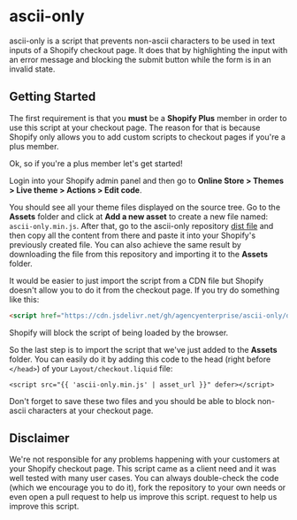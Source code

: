 # ascii-only

ascii-only is a script that prevents non-ascii characters to be used in text inputs of a Shopify checkout page. It does that by
highlighting the input with an error message and blocking the submit button while the form is in an invalid state.

## Getting Started

The first requirement is that you **must** be a **Shopify Plus** member in order to use this script at your checkout page. The
reason for that is because Shopify only allows you to add custom scripts to checkout pages if you're a plus member.

Ok, so if you're a plus member let's get started!

Login into your Shopify admin panel and then go to **Online Store > Themes > Live theme > Actions > Edit code**.

You should see all your theme files displayed on the source tree. Go to the **Assets** folder and click at **Add a new asset** to 
create a new file named: `ascii-only.min.js`. After that, go to the ascii-only repository [dist file](https://github.com/agencyenterprise/ascii-only/tree/master/dist/ascii-only.min.js)
and then copy all the content from there and paste it into your Shopify's previously created file. You can also achieve the
same result by downloading the file from this repository and importing it to the **Assets** folder.

It would be easier to just import the script from a CDN file but Shopify doesn't allow you to do it from the checkout page.
If you try do something like this:

```html
<script href="https://cdn.jsdelivr.net/gh/agencyenterprise/ascii-only/dist/ascii-only.min.js"></script>
```

Shopify will block the script of being loaded by the browser.

So the last step is to import the script that we've just added to the **Assets** folder. You can easily do it by adding this code
to the head (right before `</head>`) of your `Layout/checkout.liquid` file:

```liquid
<script src="{{ 'ascii-only.min.js' | asset_url }}" defer></script>
```

Don't forget to save these two files and you should be able to block non-ascii characters at your checkout page.

## Disclaimer

We're not responsible for any problems happening with your customers at your Shopify checkout page. This script came as a client
need and it was well tested with many user cases. You can always double-check the code (which we encourage you to do it), fork the
repository to your own needs or even open a pull request to help us improve this script.
request to help us improve this script. 



